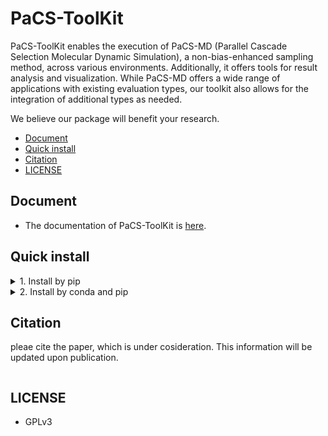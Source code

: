 # PaCS-ToolKit

PaCS-ToolKit enables the execution of PaCS-MD (Parallel Cascade Selection Molecular Dynamic Simulation), a non-bias-enhanced sampling method, across various environments. Additionally, it offers tools for result analysis and visualization.
While PaCS-MD offers a wide range of applications with existing evaluation types, our toolkit also allows for the integration of additional types as needed.

We believe our package will benefit your research.

- [Document](#document)
- [Quick install](#quick-install)
- [Citation](#citation)
- [LICENSE](#license)


## Document
- The documentation of PaCS-ToolKit is [here](./docs/).

## Quick install

<details><summary> 1. Install by pip </summary>

~~~shell
# Install all feautres of PaCS-ToolKit
pip install "git+https://github.com/Kitaolab/PaCS-Toolkit.git[all]"
~~~

see [document](docs/src/install.md) for more information.

</details>


<details><summary> 2. Install by conda and pip </summary>

~~~shell
conda create -n pacs "python>=3.7" -y
conda activate pacs

# Install all features of PaCS-ToolKit
pip install "git+https://github.com/Kitaolab/PaCS-Toolkit.git[all]"
~~~

see [document](docs/src/install.md) for more information.

</details>


## Citation
pleae cite the paper, which is under cosideration. This information will be updated upon publication.

~~~

~~~


## LICENSE
- GPLv3
